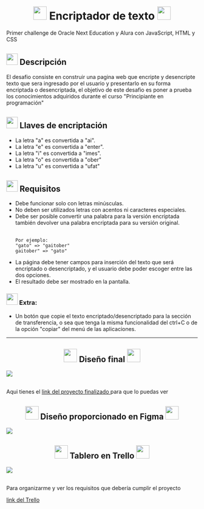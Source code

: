 <h1 align="center">
    <img src="https://emojipedia-us.s3.amazonaws.com/source/microsoft-teams/337/locked-with-key_1f510.png" width="35">
    Encriptador de texto
    <img src="https://emojipedia-us.s3.amazonaws.com/source/microsoft-teams/337/locked-with-key_1f510.png" width="35">
</h1>
<p>
    Primer challenge de Oracle Next Education y Alura con JavaScript, HTML y CSS
</p>

<h2>
<img src="https://emojipedia-us.s3.amazonaws.com/source/microsoft-teams/337/rocket_1f680.png" width="30">
    Descripción
</h2>

<p>
    El desafio consiste en construir una pagina web que encripte y desencripte texto que sera ingresado por el usuario y presentarlo en su forma encriptada o desencriptada, el objetivo de este desafio es poner a prueba los conocimientos adquiridos durante el curso "Principiante en programación"
</p>

<h2>
<img src="https://emojipedia-us.s3.amazonaws.com/source/microsoft-teams/337/old-key_1f5dd-fe0f.png" width="30">
    Llaves de encriptación
</h2>
<ul>
    <li>La letra "a" es convertida a "ai".</li>
    <li>La letra "e" es convertida a "enter".</li>
    <li>La letra "i" es convertida a "imes".</li>
    <li>La letra "o" es convertida a "ober"</li>
    <li>La letra "u" es convertida a "ufat"</li>
</ul>

<h2>
<img src="https://emojipedia-us.s3.amazonaws.com/source/microsoft-teams/337/vertical-traffic-light_1f6a6.png" width="30">
    Requisitos
</h2>
<ul>
    <li>Debe funcionar solo con letras minúsculas.</li>
    <li>No deben ser utilizados letras con acentos ni caracteres especiales.</li>
    <li>Debe ser posible convertir una palabra para la versión encriptada también devolver una palabra encriptada para su versión original.</li><br>

    Por ejemplo:
    "gato" => "gaitober"
    gaitober" => "gato"

<li>La página debe tener campos para inserción del texto que será encriptado o desencriptado, y el usuario debe poder escoger entre las dos opciones.</li>
    <li>El resultado debe ser mostrado en la pantalla.</li>
</ul>

<h3>
    <img src="https://emojipedia-us.s3.amazonaws.com/source/microsoft-teams/337/sparkles_2728.png" width="30">
    Extra:
</h3>

<ul>
    <li>Un botón que copie el texto encriptado/desencriptado para la sección de transferencia, o sea que tenga la misma funcionalidad del ctrl+C o de la opción "copiar" del menú de las aplicaciones.</li>
</ul>

<hr>

<h2 align="center">
    <img src="https://emojipedia-us.s3.amazonaws.com/source/microsoft-teams/337/party-popper_1f389.png" width="35">
    Diseño final
    <img src="https://emojipedia-us.s3.amazonaws.com/source/microsoft-teams/337/party-popper_1f389.png" width="35">
</h2>

<img src="https://cdn.discordapp.com/attachments/963137601152364554/1005369105483829288/unknown.png">
<br><br>
<p>
    Aqui tienes el 
    <a href="https://metaldev-06.github.io/Encriptador-de-texto-Alura-Challenges-Oracle-ONE/">
        link del proyecto finalizado
    </a>
    para que lo puedas ver
</p>

<h2 align="center">
    <img src="https://emojipedia-us.s3.amazonaws.com/source/microsoft-teams/337/fire_1f525.png" width="35">
    Diseño proporcionado en Figma
    <img src="https://emojipedia-us.s3.amazonaws.com/source/microsoft-teams/337/fire_1f525.png" width="35">
</h2>
<img src="https://cdn.discordapp.com/attachments/963137601152364554/1005369600298459186/unknown.png">

<h2 align="center">
    <img src="https://emojipedia-us.s3.amazonaws.com/source/microsoft-teams/337/books_1f4da.png" width="35">
    Tablero en Trello
    <img src="https://emojipedia-us.s3.amazonaws.com/source/microsoft-teams/337/books_1f4da.png" width="35">
</h2>

<img src="https://cdn.discordapp.com/attachments/963137601152364554/1005371824789524500/unknown.png">
<br><br>
<p>
    Para organizarme y ver los requisitos que debería cumplir el proyecto
</p>

<a href="https://trello.com/invite/b/ohC7jU1B/653804bf1e34218ced826c0389a45447/encriptador-de-texto-alura-challenges-one">
    link del Trello
</a>
